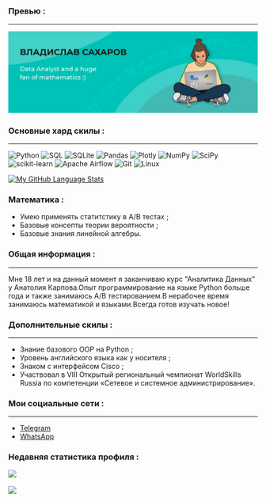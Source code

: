 
### Превью  : 
____

![](background_1400x458px.jpg)

### Основные хард скилы :
____

![Python](https://img.shields.io/badge/python-3670A0?style=for-the-badge&logo=python&logoColor=ffdd54)
![SQL](http://img.shields.io/badge/-Sql-090909?style=for-the-badge&logo=mysql&logoColor=006488)
![SQLite](https://img.shields.io/badge/sqlite-%2307405e.svg?style=for-the-badge&logo=sqlite&logoColor=white)
![Pandas](https://img.shields.io/badge/pandas-%23150458.svg?style=for-the-badge&logo=pandas&logoColor=white)
![Plotly](https://img.shields.io/badge/Plotly-%233F4F75.svg?style=for-the-badge&logo=plotly&logoColor=white)
![NumPy](https://img.shields.io/badge/numpy-%23013243.svg?style=for-the-badge&logo=numpy&logoColor=white)
![SciPy](https://img.shields.io/badge/SciPy-%230C55A5.svg?style=for-the-badge&logo=scipy&logoColor=%white)
![scikit-learn](https://img.shields.io/badge/scikit--learn-%23F7931E.svg?style=for-the-badge&logo=scikit-learn&logoColor=white)
![Apache Airflow](https://img.shields.io/badge/Apache%20Airflow-017CEE?style=for-the-badge&logo=Apache%20Airflow&logoColor=white)
![Git](https://img.shields.io/badge/git-%23F05033.svg?style=for-the-badge&logo=git&logoColor=white)
![Linux](https://img.shields.io/badge/Linux-FCC624?style=for-the-badge&logo=linux&logoColor=black)

[![My GitHub Language Stats](https://github-readme-stats.vercel.app/api/top-langs/?username=0n1xx&langs_count=5&theme=synthwave)]()

### Математика :
+ Умею применять статитстику в A/B тестах ;
+ Базовые консепты теории вероятности ;
+ Базовые знания линейной алгебры.

### Общая информация :
____

Мне 18 лет и на данный момент я заканчиваю курс "Аналитика Данных" у Анатолия Карпова.Опыт программирование на языке Python больше года и также занимаюсь A/B тестированием.В нерабочее время занимаюсь математикой и языками.Всегда готов изучать новое!


### Дополнительные скилы :
____
+ Знание базового OOP на Python ;
+ Уровень английского языка как у носителя ;
+ Знаком с интерфейсом Cisco ;
+ Участвовал в VIII Открытый региональный чемпионат WorldSkills Russia по компетенции «Сетевое и системное администрирование».


### Мои социальные сети :
____
+ [Telegram](https://t.me/Onixx19)
+ [WhatsApp](https://wa.me/89969230327)




### Недавняя cтатистика профиля :


![](https://github-profile-summary-cards.vercel.app/api/cards/profile-details?username=0n1xx&theme=monokai)

![](https://komarev.com/ghpvc/?username=0n1xx-github-username&color=blueviolet)

